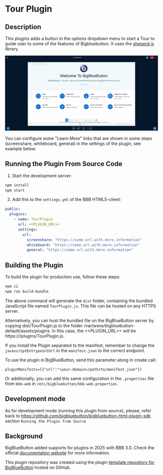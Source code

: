 # Tour Plugin

## Description

This plugins adds a button in the options dropdown menu to start a Tour to guide user to some of the features of Bigbluebutton. It uses the [sheperd.js](https://github.com/shepherd-pro/shepherd) library.

![Gif of plugin demo](./public/assets/plugin.gif)

You can configure some "Learn More" links that are shown in some steps (screenshare, whiteboard, general) in the settings of the plugin, see example below.

## Running the Plugin From Source Code

1. Start the development server:

```bash
npm install
npm start
```

2. Add this to the `settings.yml` of the BBB HTML5-client:
```yaml
public:
  plugins:
    - name: TourPlugin
      url: <<PLUGIN_URL>>
      settings:
        url:
          screenshare: "https://some.url.with.more.information"
          whiteboard: "https://some.url.with.more.information"
          general: "https://some.url.with.more.information"
```

## Building the Plugin

To build the plugin for production use, follow these steps:

```bash
npm ci
npm run build-bundle
```

The above command will generate the `dist` folder, containing the bundled JavaScript file named `TourPlugin.js`. This file can be hosted on any HTTPS server.

Alternatively, you can host the bundled file on the BigBlueButton server by copying dist/TourPlugin.js to the folder /var/www/bigbluebutton-default/assets/plugins. In this case, the <<PLUGIN_URL>> will be https://<your-host>/plugins/TourPlugin.js.

If you install the Plugin separated to the manifest, remember to change the `javascriptEntrypointUrl` in the `manifest.json` to the correct endpoint.

To use the plugin in BigBlueButton, send this parameter along in create call:

```
pluginManifests=[{"url":"<your-domain>/path/to/manifest.json"}]
```

Or additionally, you can add this same configuration in the `.properties` file from `bbb-web` in `/etc/bigbluebutton/bbb-web.properties`

## Development mode

As for development mode (running this plugin from source), please, refer back to https://github.com/bigbluebutton/bigbluebutton-html-plugin-sdk section `Running the Plugin from Source`

## Background

BigBlueButton added supports for plugins in 2025 with BBB 3.0.
Check the official [documentation website](https://docs.bigbluebutton.org) for more information.

This plugin repository was created using the plugin [template repository for BigBlueButton](https://github.com/bigbluebutton/plugin-template) hosted on GitHub.
